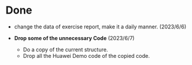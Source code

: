 # Done


-  change the data of exercise report, make it a daily manner. (2023/6/6)

- **Drop some of the unnecessary Code** (2023/6/7)
    - Do a copy of the current structure.
    - Drop all the Huawei Demo code of the copied code.